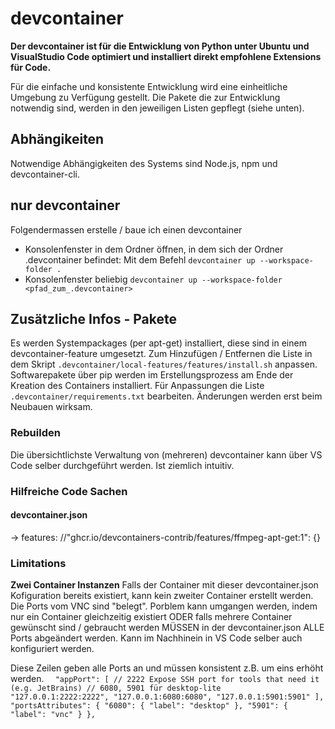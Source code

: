# devcontainer

**Der devcontainer ist für die Entwicklung von Python unter Ubuntu und VisualStudio Code optimiert und installiert direkt empfohlene Extensions für Code.**

Für die einfache und konsistente Entwicklung wird eine einheitliche Umgebung zu Verfügung gestellt. Die Pakete die zur Entwicklung notwendig sind, werden in den jeweiligen Listen gepflegt (siehe unten).

## Abhängikeiten
Notwendige Abhängigkeiten des Systems sind Node.js, npm und devcontainer-cli.

## nur devcontainer 

Folgendermassen erstelle / baue ich einen devcontainer 
- Konsolenfenster in dem Ordner öffnen, in dem sich der Ordner .devcontainer befindet: Mit dem Befehl `devcontainer up --workspace-folder .`
- Konsolenfenster beliebig `devcontainer up --workspace-folder <pfad_zum_.devcontainer>`

## Zusätzliche Infos - Pakete

Es werden Systempackages (per apt-get) installiert, diese sind in einem devcontainer-feature umgesetzt. Zum Hinzufügen / Entfernen die Liste in dem Skript `.devcontainer/local-features/features/install.sh` anpassen.
Softwarepakete über pip werden im Erstellungsprozess am Ende der Kreation des Containers installiert. Für Anpassungen die Liste `.devcontainer/requirements.txt` bearbeiten.
Änderungen werden erst beim Neubauen wirksam.

### Rebuilden
Die übersichtlichste Verwaltung von (mehreren) devcontainer kann über VS Code selber durchgeführt werden. Ist ziemlich intuitiv.

### Hilfreiche Code Sachen

#### devcontainer.json
-> features:
//"ghcr.io/devcontainers-contrib/features/ffmpeg-apt-get:1": {}

### Limitations
**Zwei Container Instanzen**
Falls der Container mit dieser devcontainer.json Kofiguration bereits existiert, kann kein zweiter Container erstellt werden. Die Ports vom VNC sind "belegt". Porblem kann umgangen werden, indem nur ein Container gleichzeitig existiert ODER falls mehrere Container gewünscht sind / gebraucht werden MÜSSEN in der devcontainer.json ALLE Ports abgeändert werden. Kann im Nachhinein in VS Code selber auch konfiguriert werden.

Diese Zeilen geben alle Ports an und müssen konsistent z.B. um eins erhöht werden. 
`  "appPort": [
		// 2222 Expose SSH port for tools that need it (e.g. JetBrains)
        // 6080, 5901 für desktop-lite 
		"127.0.0.1:2222:2222", "127.0.0.1:6080:6080", "127.0.0.1:5901:5901"
	],
  "portsAttributes": {
    "6080": {
      "label": "desktop"
    },
    "5901": {
      "label": "vnc"
    }
  },`
